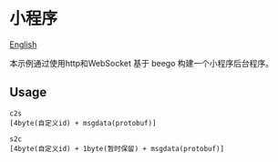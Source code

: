 # 小程序

[English](./README.md)

本示例通过使用http和WebSocket 基于 beego 构建一个小程序后台程序。

## Usage

```
c2s
[4byte(自定义id) + msgdata(protobuf)]

s2c
[4byte(自定义id) + 1byte(暂时保留) + msgdata(protobuf)]

```
